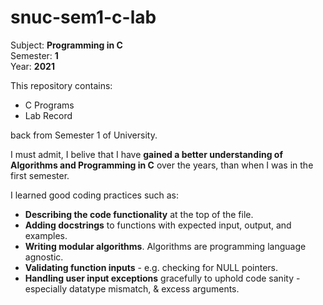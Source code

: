 # snuc-sem1-c-lab

Subject: <b>Programming in C</b> <br>
Semester: <b>1</b> <br>
Year: <b>2021</b>

This repository contains:
* C Programs
* Lab Record

back from Semester 1 of University.

I must admit, I belive that I have <b>gained a better understanding of Algorithms and Programming in C</b> over the years, than when I was in the first semester.

I learned good coding practices such as:
* <b>Describing the code functionality</b> at the top of the file.
* <b>Adding docstrings</b> to functions with expected input, output, and examples.
* <b>Writing modular algorithms</b>. Algorithms are programming language agnostic.
* <b>Validating function inputs</b> - e.g. checking for NULL pointers.
* <b>Handling user input exceptions</b> gracefully to uphold code sanity - especially datatype mismatch, & excess arguments.
